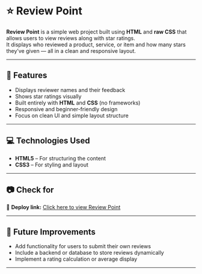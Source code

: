 # ⭐ Review Point

**Review Point** is a simple web project built using **HTML** and **raw CSS** that allows users to view reviews along with star ratings.  
It displays who reviewed a product, service, or item and how many stars they’ve given — all in a clean and responsive layout.

---

## 🔹 Features
- Displays reviewer names and their feedback  
- Shows star ratings visually  
- Built entirely with **HTML** and **CSS** (no frameworks)  
- Responsive and beginner-friendly design  
- Focus on clean UI and simple layout structure  

---

## 💻 Technologies Used
- **HTML5** – For structuring the content  
- **CSS3** – For styling and layout  

---

## 📷 Check for 
🔗 **Deploy link:** [Click here to view Review Point](https://akibhasanniloy.github.io/review-point-using-html_css/)

---

## 🔧 Future Improvements
- Add functionality for users to submit their own reviews  
- Include a backend or database to store reviews dynamically  
- Implement a rating calculation or average display  

---
